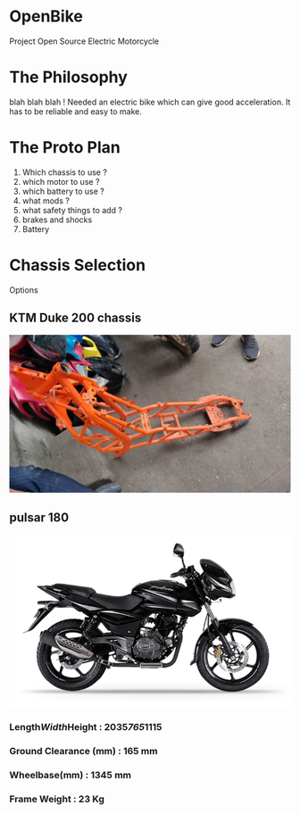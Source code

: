 # OpenBike
Project Open Source Electric Motorcycle


# The Philosophy

blah blah blah !
Needed an electric bike which can give good acceleration.
It has to be reliable and easy to make.



# The Proto Plan

1. Which chassis to use ?
2. which motor to use ?
3. which battery to use ?
4. what mods ?
5. what safety things to add ?
6. brakes and shocks
7. Battery


# Chassis Selection

Options

## KTM Duke 200 chassis
![alt text](https://raw.githubusercontent.com/Jaikrishnan1995/OpenBike/master/openbike/Photos/ktm_chassis.jpg)
## pulsar 180 
![alt text](https://raw.githubusercontent.com/Jaikrishnan1995/OpenBike/master/openbike/Photos/pulsar_180.png)
### Length*Width*Height : 2035*765*1115
### Ground Clearance (mm) : 165 mm
### Wheelbase(mm) : 1345 mm
### Frame Weight : 23 Kg
